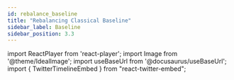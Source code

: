 ```yaml
---
id: rebalance_baseline
title: "Rebalancing Classical Baseline"
sidebar_label: Baseline
sidebar_position: 3.3
---
```

import ReactPlayer from 'react-player';
import Image from '@theme/IdealImage';
import useBaseUrl from '@docusaurus/useBaseUrl';
import { TwitterTimelineEmbed } from "react-twitter-embed";

